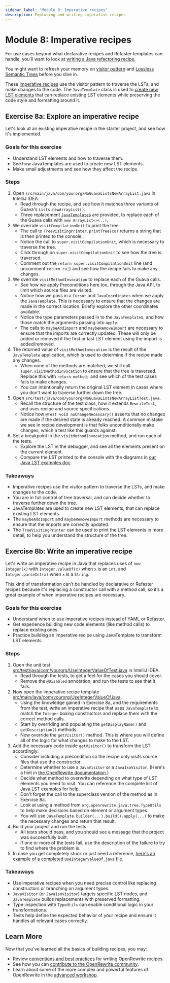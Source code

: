 ```yaml
---
sidebar_label: "Module 8: Imperative recipes"
description: Exploring and writing imperative recipes
---
```


# Module 8: Imperative recipes

For use cases beyond what declarative recipes and Refaster templates can handle, you'll want to look at [writing a Java refactoring recipe](https://docs.openrewrite.org/authoring-recipes/writing-a-java-refactoring-recipe).

You might want to refresh your memory on [visitor pattern](https://docs.openrewrite.org/concepts-and-explanations/visitors) and [Lossless Semantic Trees](https://docs.openrewrite.org/concepts-and-explanations/lossless-semantic-trees) before you dive in.

These [imperative recipes](https://docs.openrewrite.org/concepts-and-explanations/recipes#imperative-recipes) use the visitor pattern to traverse the LSTs, and make changes to the code. The `JavaTemplate` class is used to [create new LST elements](https://docs.openrewrite.org/authoring-recipes/modifying-methods-with-javatemplate) that can replace existing LST elements while preserving the code style and formatting around it.

## Exercise 8a: Explore an imperative recipe

Let's look at an existing imperative recipe in the starter project, and see how it's implemented.

### Goals for this exercise

* Understand LST elements and how to traverse them.
* See how JavaTemplates are used to create new LST elements.
* Make small adjustments and see how they affect the recipe.

### Steps

1. Open `src/main/java/com/yourorg/NoGuavaListsNewArrayList.java` in IntelliJ IDEA.
   * Read through the recipe, and see how it matches three variants of Guava's `Lists.newArrayList()`.
   * Three replacement [`JavaTemplate`s](https://docs.openrewrite.org/concepts-and-explanations/javatemplate) are provided, to replace each of the Guava calls with `new ArrayList<>(..)`.
2. We override `visitCompilationUnit` to print the tree.
   * The call to `TreeVisitingPrinter.printTree(cu)` returns a string that is then printed to the console.
   * Notice the call to `super.visitCompilationUnit`, which is necessary to traverse the tree.
   * Click through on `super.visitCompilationUnit` to see how the tree is traversed.
   * Comment out the `return super.visitCompilationUnit` line (and uncomment `return cu;`) and see how the recipe fails to make any changes.
3. We override `visitMethodInvocation` to replace each of the Guava calls.
   * See how we apply Preconditions here too, through the Java API, to limit which source files are visited.
   * Notice how we pass in a `Cursor` and `JavaCoordinates` when we apply the `JavaTemplate`. This is necessary to ensure that the changes are made in the correct location. Briefly explore the other coordinates available.
   * Notice the type parameters passed in to the `JavaTemplate`s, and how those match the arguments passing into `apply`.
   * The calls to `maybeAddImport` and `maybeRemoveImport` are necessary to ensure that the imports are correctly updated. These will only be added or removed if the first or last LST element using the import is added/removed.
4. The returned value of `visitMethodInvocation` is the result of the `JavaTemplate` application, which is used to determine if the recipe made any changes.
   * When none of the methods are matched, we still call `super.visitMethodInvocation` to ensure that the tree is traversed. Replace this with `return method;` and see which of the test cases fails to make changes.
   * You can intentionally return the original LST element in cases where you don't want to traverse further down the tree.
5. Open `src/test/java/com/yourorg/NoGuavaListsNewArrayListTest.java`.
   * Recall the structure of the test class, how it extends `RewriteTest`, and uses recipe and source specifications.
   * Notice how `@Test void noChangeNecessary()` asserts that no changes are made if the desired state is already reached. A common mistake we see in recipe development is that folks unconditionally make changes, which a test like this guards against.
6. Set a breakpoint in the `visitMethodInvocation` method, and run each of the tests.
   * Explore the LST in the debugger, and see all the elements present on the current element.
   * Compare the LST printed to the console with the diagrams in [our Java LST examples doc](https://docs.openrewrite.org/concepts-and-explanations/lst-examples).

### Takeaways

* Imperative recipes use the visitor pattern to traverse the LSTs, and make changes to the code.
* You are in full control of tree traversal, and can decide whether to traverse further down the tree.
* JavaTemplates are used to create new LST elements, that can replace existing LST elements.
* The `maybeAddImport` and `maybeRemoveImport` methods are necessary to ensure that the imports are correctly updated.
* The `TreeVisitingPrinter` can be used to print the LST elements in more detail, to help you understand the structure of the tree.

## Exercise 8b: Write an imperative recipe

Let's write an imperative recipe in Java that replaces uses of `new Integer(x)` with `Integer.valueOf(x)` when `x` is an `int`, and `Integer.parseInt(x)` when `x` is a `String`.

This kind of transformation can’t be handled by declarative or Refaster recipes because it's replacing a constructor call with a method call, so it’s a great example of when imperative recipes are necessary.

### Goals for this exercise

* Understand when to use imperative recipes instead of YAML or Refaster.
* Get experience building new code elements (like method calls) to replace existing ones.
* Practice building an imperative recipe using JavaTemplate to transform LST elements.

### Steps

1. Open the unit test [src/test/java/com/yourorg/UseIntegerValueOfTest.java](https://github.com/moderneinc/rewrite-recipe-starter/blob/main/src/test/java/com/yourorg/UseIntegerValueOfTest.java) in IntelliJ IDEA.
   * Read through the tests, to get a feel for the cases you should cover.
   * Remove the `@Disabled` annotation, and run the tests to see that it fails. 
2. Now open the imperative recipe template [src/main/java/com/yourorg/UseIntegerValueOf.java](https://github.com/moderneinc/rewrite-recipe-starter/blob/main/src/main/java/com/yourorg/UseIntegerValueOf.java).
   * Using the knowledge gained in Exercise 8a, and the requirements from the test, write an imperative recipe that uses `JavaTemplate` to match the `Integer` boxing constructors and replace them with the correct method calls.
   * Start by overriding and populating the `getDisplayName()` and `getDescription()` methods.
   * Now override the `getVisitor()` method. This is where you will define all of the logic for what changes to make to the LST.
3. Add the necessary code inside `getVisitor()` to transform the LST accordingly.
   * Consider including a precondition so the recipe only visits source files that use the constructor.
   * Determine whether to use a `JavaVisitor` or a `JavaIsoVisitor`. (Here's a hint in [the OpenRewrite documentation](https://docs.openrewrite.org/concepts-and-explanations/visitors#isomorphic-vs-non-isomorphic-visitors).)
   * Decide what method to overwrite depending on what type of LST elements you need to visit. You can reference the complete list of [Java LST examples](https://docs.openrewrite.org/concepts-and-explanations/lst-examples#java-lst-types) for help.
   * Don't forget the call to the superclass version of the method as in Exercise 8a.
   * Look at using a method from `org.openrewrite.java.tree.TypeUtils` to help make decisions based on element or argument types. 
   * You will use `JavaTemplate.builder(...).build().apply(...)` to make the necessary changes and return that result.
4. Build your project and run the tests.
   * All tests should pass, and you should see a message that the project was successfully built.
   * If one or more of the tests fail, use the description of the failure to try to find where the problem is.
5. In case you get completely stuck or just need a reference, [here's an example of a completed `UseIntegerValueOf.java` file](https://github.com/moderneinc/rewrite-recipe-starter/blob/workshop-solutions/src/main/java/com/yourorg/UseIntegerValueOf.java).

### Takeaways

* Use imperative recipes when you need precise control like replacing constructors or branching on argument types.
* `JavaVisitor` (or `JavaIsoVisitor`) targets specific LST nodes, and `JavaTemplate` builds replacements with preserved formatting.
* Type inspection with `TypeUtils` can enable conditional logic in your transformations.
* Tests help define the expected behavior of your recipe and ensure it handles all relevant cases correctly.

## Learn More

Now that you've learned all the basics of building recipes, you may:

* Review [conventions and best practices](../../user-documentation/recipes/conventions-and-best-practices) for writing OpenRewrite recipes. 
* See how you can [contribute to the OpenRewrite community](../../user-documentation/recipes/contributing-to-openrewrite).
* Learn about some of the more complex and powerful features of OpenRewrite in the [advanced workshop](../advanced/).